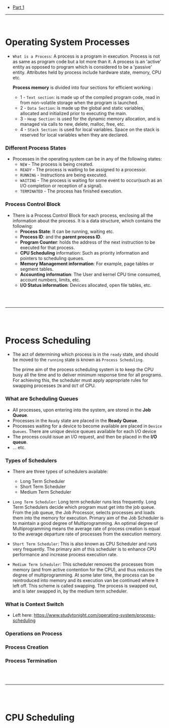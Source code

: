 - [Part 1](./README)

---

<br>

# Operating System Processes

- `What is a Process`: A process is a program in execution. Process is not as same as program code but a lot more than it. A process is an 'active' entity as opposed to program which is considered to be a 'passive' entity. Attributes held by process include hardware state, memory, CPU etc.

  __Process memory__ is divided into four sections for efficient working :
    - 1 - `Text section`: is made up of the compiled program code, read in from non-volatile storage when the program is launched. 
    - 2 - `Data Section`: is made up the global and static variables, allocated and initialized prior to executing the main.
    - 3 - `Heap Section`: is used for the dynamic memory allocation, and is managed via calls to new, delete, malloc, free, etc.
    - 4 - `Stack Section`: is used for local variables. Space on the stack is reserved for local variables when they are declared.

### Different Process States

- Processes in the operating system can be in any of the following states:
  - `NEW` - The process is being created.
  - `READY` - The process is waiting to be assigned to a processor.
  - `RUNNING` - Instructions are being executed.
  - `WAITING` - The process is waiting for some event to occur(such as an I/O completion or reception of a signal).
  - `TERMINATED` - The process has finished execution.

### Process Control Block

- There is a Process Control Block for each process, enclosing all the information about the process. It is a data structure, which contains the following:
  - __Process State__: It can be running, waiting etc.
  - __Process ID__: and the __parent process ID__.
  - __Program Counter__:  holds the address of the next instruction to be executed for that process.
  - __CPU Scheduling__ information: Such as priority information and pointers to scheduling queues.
  - __Memory Management information__: For example, page tables or segment tables.
  - __Accounting information__: The User and kernel CPU time consumed, account numbers, limits, etc. 
  - __I/O Status information__: Devices allocated, open file tables, etc.

<br>
<br>

---

<br>
<br>

# Process Scheduling 

- The act of determining which process is in the `ready` state, and should be moved to the `running` state is known as `Process Scheduling`.
  
  The prime aim of the process scheduling system is to keep the CPU busy all the time and to deliver minimum response time for all programs. For achieving this, the scheduler must apply appropriate rules for swapping processes `IN` and `OUT` of CPU.

### What are Scheduling Queues

- All processes, upon entering into the system, are stored in the __Job Queue__.
- Processes in the `Ready` state are placed in the __Ready Queue__.
- Processes waiting for a device to become available are placed in `Device Queues`. There are unique device queues available for each I/O device
- The process could issue an I/O request, and then be placed in the __I/O queue__.
- ... etc.

### Types of Schedulers

- There are three types of schedulers available:
  - Long Term Scheduler
  - Short Term Scheduler
  - Medium Term Scheduler

- `Long Term Scheduler`: Long term scheduler runs less frequently. Long Term Schedulers decide which program must get into the job queue. From the job queue, the Job Processor, selects processes and loads them into the memory for execution. Primary aim of the Job Scheduler is to maintain a good degree of Multiprogramming. An optimal degree of Multiprogramming means the average rate of process creation is equal to the average departure rate of processes from the execution memory.

- `Short Term Scheduler`: This is also known as CPU Scheduler and runs very frequently. The primary aim of this scheduler is to enhance CPU performance and increase process execution rate.

- `Medium Term Scheduler`: This scheduler removes the processes from memory (and from active contention for the CPU), and thus reduces the degree of multiprogramming. At some later time, the process can be reintroduced into memory and its execution van be continued where it left off. This scheme is called swapping. The process is swapped out, and is later swapped in, by the medium term scheduler.

### What is Context Switch 

- Left here: https://www.studytonight.com/operating-system/process-scheduling

### Operations on Process

### Process Creation

### Process Termination

<br>
<br>

---

<br>
<br>

# CPU Scheduling 



